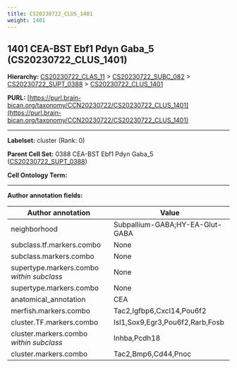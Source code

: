 ```yaml
---
title: CS20230722_CLUS_1401
weight: 1401
---
```

## 1401 CEA-BST Ebf1 Pdyn Gaba_5 (CS20230722_CLUS_1401)
<b>Hierarchy: </b>
[CS20230722_CLAS_11](../CS20230722_CLAS_11) >
[CS20230722_SUBC_082](../CS20230722_SUBC_082) >
[CS20230722_SUPT_0388](../CS20230722_SUPT_0388) >
[CS20230722_CLUS_1401](../CS20230722_CLUS_1401)

**PURL:** [https://purl.brain-bican.org/taxonomy/CCN20230722/CS20230722_CLUS_1401](https://purl.brain-bican.org/taxonomy/CCN20230722/CS20230722_CLUS_1401)

---


**Labelset:** cluster (Rank: 0)

**Parent Cell Set:** 0388 CEA-BST Ebf1 Pdyn Gaba_5 ([CS20230722_SUPT_0388](../CS20230722_SUPT_0388))



**Cell Ontology Term:** 

[MARKER GENES.]: #


---

[TRANSFERRED ANNOTATIONS.]: #


[AUTHOR ANNOTATION FIELDS.]: #


**Author annotation fields:**

| Author annotation | Value |
|-------------------|-------|
|neighborhood|Subpallium-GABA;HY-EA-Glut-GABA|
|subclass.tf.markers.combo|None|
|subclass.markers.combo|None|
|supertype.markers.combo _within subclass_|None|
|supertype.markers.combo|None|
|anatomical_annotation|CEA|
|merfish.markers.combo|Tac2,Igfbp6,Cxcl14,Pou6f2|
|cluster.TF.markers.combo|Isl1,Sox9,Egr3,Pou6f2,Rarb,Fosb|
|cluster.markers.combo _within subclass_|Inhba,Pcdh18|
|cluster.markers.combo|Tac2,Bmp6,Cd44,Pnoc|
